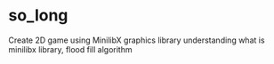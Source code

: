 # so_long
Create 2D game using MinilibX graphics library understanding what is minilibx library, flood fill algorithm
